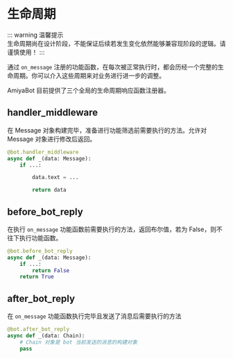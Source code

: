 # 生命周期

::: warning 温馨提示<br>
生命周期尚在设计阶段，不能保证后续若发生变化依然能够兼容现阶段的逻辑。请谨慎使用！
:::

通过 `on_message` 注册的功能函数，在每次被正常执行时，都会历经一个完整的生命周期。你可以介入这些周期来对业务进行进一步的调整。

AmiyaBot 目前提供了三个全局的生命周期响应函数注册器。

## handler_middleware

在 Message 对象构建完毕，准备进行功能筛选前需要执行的方法。允许对 Message 对象进行修改后返回。

```python
@bot.handler_middleware
async def _(data: Message):
    if ...:

        data.text = ...

        return data
```

## before_bot_reply

在执行 `on_message` 功能函数前需要执行的方法，返回布尔值，若为 False，则不往下执行功能函数。

```python
@bot.before_bot_reply
async def _(data: Message):
    if ...:
        return False
    return True
```

## after_bot_reply

在 `on_message` 功能函数执行完毕且发送了消息后需要执行的方法

```python
@bot.after_bot_reply
async def _(data: Chain):
    # Chain 对象是 bot 当前发送的消息的构建对象
    pass
```
